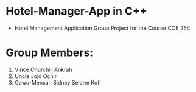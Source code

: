 # Hotel-Manager-App in C++
* Hotel Management Application Group Project for the Course COE 254
# Group Members:
1. Vince Churchill Ankrah
2. Uncle Jojo Ochir
3. Gawu-Mensah Sidney Selorm Kofi
